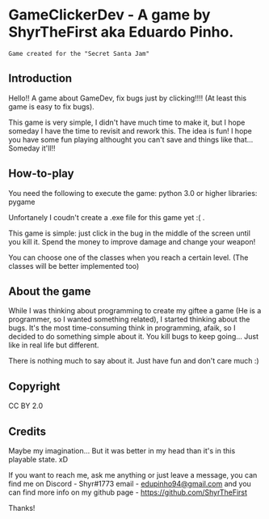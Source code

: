    
# GameClickerDev - A game by ShyrTheFirst aka Eduardo Pinho.
    Game created for the "Secret Santa Jam"


Introduction
-----------------------------------------------------------------------------------------------------------------
Hello!! A game about GameDev, fix bugs just by clicking!!!! (At least this game is easy to fix bugs).

This game is very simple, I didn't have much time to make it, but I hope someday I have the time to revisit and rework this. The idea is fun!
I hope you have some fun playing althought you can't save and things like that... Someday it'll!!

How-to-play
-----------------------------------------------------------------------------------------------------------------
You need the following to execute the game:
python 3.0 or higher
libraries: pygame

Unfortanely I coudn't create a .exe file for this game yet :( .


This game is simple: just click in the bug in the middle of the screen until you kill it. 
Spend the money to improve damage and change your weapon!

You can choose one of the classes when you reach a certain level. (The classes will be better implemented too)

About the game
-----------------------------------------------------------------------------------------------------------------
While I was thinking about programming to create my giftee a game (He is a programmer, so I wanted something related), I started thinking about the bugs.
It's the most time-consuming think in programming, afaik, so I decided to do something simple about it. You kill bugs to keep going... Just like in real life
but different.

There is nothing much to say about it. Just have fun and don't care much :) 

Copyright
-----------------------------------------------------------------------------------------------------------------
CC BY 2.0

Credits
-----------------------------------------------------------------------------------------------------------------
Maybe my imagination... But it was better in my head than it's in this playable state. xD

If you want to reach me, ask me anything or just leave a message, you can find me on 
Discord - Shyr#1773
email - edupinho94@gmail.com
and you can find more info on my github page - https://github.com/ShyrTheFirst

Thanks!
